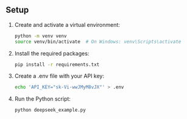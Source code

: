 ## Setup

1. Create and activate a virtual environment:
   ```bash
   python -m venv venv
   source venv/bin/activate  # On Windows: venv\Scripts\activate
   ```

2. Install the required packages:
   ```bash
   pip install -r requirements.txt
   ```

3. Create a .env file with your API key:
   ```bash
   echo 'API_KEY="sk-Vi-wwJMyM8vJX"' > .env
   ```

4. Run the Python script:
   ```bash
   python deepseek_example.py
   ```
